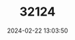 ---
title: "32124"
category: "Mangifera lagenifera"
draft: false
date: 2024-02-22 13:03:50
languages:
  Iban: ["Dedahan"]
  Malay: ["Lanjut"]
---